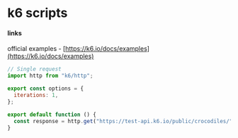 # k6 scripts

#### links

official examples - [https://k6.io/docs/examples](https://k6.io/docs/examples)

```javascript
// Single request
import http from "k6/http";

export const options = {
  iterations: 1,
};

export default function () {
  const response = http.get("https://test-api.k6.io/public/crocodiles/");
}
```

